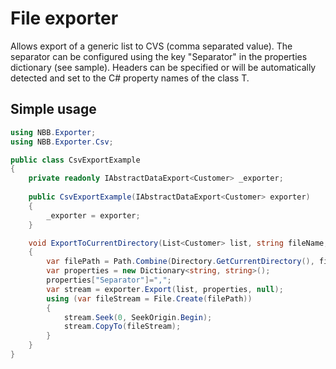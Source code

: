 ﻿File exporter
===============

Allows export of a generic list to CVS (comma separated value).
The separator can be configured using the key "Separator" in the properties dictionary (see sample).
Headers can be specified or will be automatically detected and set to the C# property names of the class T.

Simple usage
----------------

```csharp
using NBB.Exporter;
using NBB.Exporter.Csv;

public class CsvExportExample
{
	private readonly IAbstractDataExport<Customer> _exporter;
	
	public CsvExportExample(IAbstractDataExport<Customer> exporter)
	{
		_exporter = exporter;
	}

	void ExportToCurrentDirectory(List<Customer> list, string fileName,)
	{
		var filePath = Path.Combine(Directory.GetCurrentDirectory(), fileName);
		var properties = new Dictionary<string, string>();
		properties["Separator"]=",";
		var stream = exporter.Export(list, properties, null);
		using (var fileStream = File.Create(filePath))
		{
			stream.Seek(0, SeekOrigin.Begin);
			stream.CopyTo(fileStream);
		}
	}
}
```